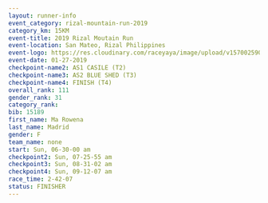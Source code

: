 ```yaml
---
layout: runner-info 
event_category: rizal-mountain-run-2019 
category_km: 15KM 
event-title: 2019 Rizal Moutain Run 
event-location: San Mateo, Rizal Philippines 
event-logo: https://res.cloudinary.com/raceyaya/image/upload/v1570025909/logo/rizal-mountain_gkfete.jpg 
event-date: 01-27-2019 
checkpoint-name2: AS1 CASILE (T2) 
checkpoint-name3: AS2 BLUE SHED (T3) 
checkpoint-name4: FINISH (T4) 
overall_rank: 111
gender_rank: 31
category_rank: 
bib: 15189
first_name: Ma Rowena
last_name: Madrid
gender: F
team_name: none
start: Sun, 06-30-00 am
checkpoint2: Sun, 07-25-55 am
checkpoint3: Sun, 08-31-02 am
checkpoint4: Sun, 09-12-07 am
race_time: 2-42-07
status: FINISHER
---
```


